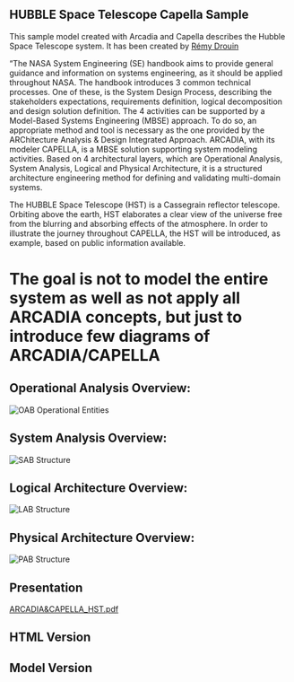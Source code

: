## HUBBLE Space Telescope Capella Sample
This sample model created with Arcadia and Capella describes the Hubble Space Telescope system.
It has been created by [Rémy Drouin](https://fr.linkedin.com/in/r%C3%A9my-drouin-ba3b1494) 


“The NASA System Engineering (SE) handbook aims to provide general guidance and information on systems engineering, as it should be applied throughout NASA. The handbook introduces 3 common technical processes. One of these, is the System Design Process, describing the stakeholders expectations, requirements definition, logical decomposition and design solution definition. The 4 activities can be supported by a Model-Based Systems Engineering (MBSE) approach. To do so, an appropriate method and tool is necessary as the one provided by the ARChitecture Analysis & Design Integrated Approach. ARCADIA, with its modeler CAPELLA, is a MBSE solution supporting system modeling activities.  Based on 4 architectural layers, which are Operational Analysis, System Analysis, Logical and Physical Architecture, it is a structured architecture engineering method for defining and validating multi-domain systems.  

The HUBBLE Space Telescope (HST) is a Cassegrain reflector telescope. Orbiting above the earth, HST elaborates a clear view of the universe free from the blurring and absorbing effects of the atmosphere. In order to illustrate the journey throughout CAPELLA, the HST will be introduced, as example, based on public information available. 

# The goal is not to model the entire system as well as not apply all ARCADIA concepts, but just to introduce few diagrams of ARCADIA/CAPELLA


## Operational Analysis Overview:
![OAB  Operational Entities](https://github.com/user-attachments/assets/bbfd8111-9f47-4ee6-a910-aca6133ee691)



## System Analysis Overview:
![SAB  Structure](https://github.com/user-attachments/assets/771ce580-b5ff-4514-b56f-3d350813dcab)


## Logical Architecture Overview:
![LAB  Structure](https://github.com/user-attachments/assets/e78a1d6d-f5ed-44bf-94e4-868875e41f87)


## Physical Architecture Overview:
![PAB  Structure](https://github.com/user-attachments/assets/741cfd4b-e117-4130-bf96-41c0aa555f27)


## Presentation
[ARCADIA&CAPELLA_HST.pdf](https://github.com/user-attachments/files/17533045/ARCADIA.CAPELLA_HST.pdf)

## HTML Version


## Model Version 

